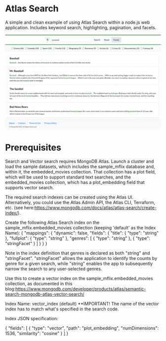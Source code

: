 # Atlas Search

A simple and clean example of using Atlas Search within a node.js web application. Includes keyword search, highlighting, pagination, and facets. 

<img src="images/demo-screenshot.png" alt="Atlas Search Demo App" width="800"/>

# Prerequisites

Search and Vector search requires MongoDB Atlas. Launch a cluster and load the sample datasets, which includes the sample_mflix database and, within it, the embedded_movies collection. That collection has a plot field, which will be used to support standard text searches, and the embedded_movies collection, which has a plot_embedding field that supports vector search. 

The required search indexes can be created using the Atlas UI. Alternatively, you could use the Atlas Admin API, the Atlas CLI, Terraform, etc. (see here:https://www.mongodb.com/docs/atlas/atlas-search/create-index/). 

Create the following Atlas Search index on the sample_mflix.embedded_movies collection
(keeping 'default' as the Index Name):
{
  "mappings": {
    "dynamic": false,
    "fields": {
      "title": { "type": "string" },
      "fullplot": { "type": "string" },
      "genres": [ { "type": "string" }, { "type": "stringFacet" } ]
    }
  }
}

Note in the index definition that genres is declared as both "string" and "stringFacet".
"stringFacet" allows the application to identify the counts by genre for a given search,
while "string" enables the app to subsequently narrow the search to any user-selected genres.


Use this to create a vector index on the sample_mflix.embedded_movies collection,
as documented in this blog:https://www.mongodb.com/developer/products/atlas/semantic-search-mongodb-atlas-vector-search/

Index Name: vector_index (default)
**IMPORTANT! The name of the vector index has to match what's specified in the search code.

Index JSON specification:

{
  "fields": [
    {
      "type": "vector",
      "path": "plot_embedding",
      "numDimensions": 1536,
      "similarity": "cosine"
    }
  ]
}

